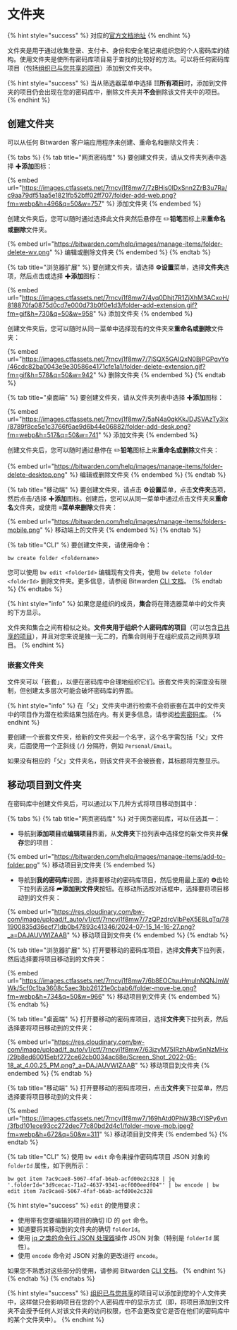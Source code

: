 # 文件夹

{% hint style="success" %}
对应的[官方文档地址](https://bitwarden.com/help/article/folders/)
{% endhint %}

文件夹是用于通过收集登录、支付卡、身份和安全笔记来组织您的个人密码库的结构。使用文件夹是使所有密码库项目易于查找的比较好的方法。可以将任何密码库项目（包括[组织已与您共享的项目](../organizations/sharing.md)）添加到文件夹中。

{% hint style="success" %}
当从筛选器菜单中选择 **☷所有项目**时，添加到文件夹的项目仍会出现在您的密码库中，删除文件夹并**不会**删除该文件夹中的项目。
{% endhint %}

## 创建文件夹 <a href="#create-a-folder" id="create-a-folder"></a>

可以从任何 Bitwarden 客户端应用程序来创建、重命名和删除文件夹：

{% tabs %}
{% tab title="网页密码库" %}
要创建文件夹，请从文件夹列表中选择 ✚**添加**图标：

{% embed url="https://images.ctfassets.net/7rncvj1f8mw7/7zBHis0lDxSnn2ZrB3u7Ra/c9aa79df51aa5e1821fb52bff02ff707/folder-add-web.png?fm=webp&h=496&q=50&w=757" %}
添加文件夹
{% endembed %}

创建文件夹后，您可以随时通过选择此文件夹然后悬停在 :pencil2:**铅笔**图标上来**重命名或删除**文件夹。

{% embed url="https://bitwarden.com/help/images/manage-items/folder-delete-wv.png" %}
编辑或删除文件夹
{% endembed %}
{% endtab %}

{% tab title="浏览器扩展" %}
要创建文件夹，请选择 **⚙️设置**菜单，选择**文件夹**选项，然后点击或选择 ✚**添加**图标：

{% embed url="https://images.ctfassets.net/7rncvj1f8mw7/4yq0Dhjt7R1ZjXhM3ACxoH/818870fa0875d0cd7e000d73b0f0e1d3/folder-add-extension.gif?fm=gif&h=730&q=50&w=958" %}
添加文件夹
{% endembed %}

创建文件夹后，您可以随时从同一菜单中选择现有的文件夹来**重命名或删除**文件夹：

{% embed url="https://images.ctfassets.net/7rncvj1f8mw7/7lSQX5GAIQxN0BjPGPqvYo/46cdc82ba0043e9e30586e4171cfe1a1/folder-delete-extension.gif?fm=gif&h=578&q=50&w=942" %}
删除文件夹
{% endembed %}
{% endtab %}

{% tab title="桌面端" %}
要创建文件夹，请从文件夹列表中选择 ✚**添加**图标：

{% embed url="https://images.ctfassets.net/7rncvj1f8mw7/5aN4a0qkKkJDJSVAzTy3Ix/8789f8ce5e1c3766f6ae9d6b44e06882/folder-add-desk.png?fm=webp&h=517&q=50&w=741" %}
添加文件夹
{% endembed %}

创建文件夹后，您可以随时通过悬停在 :pencil2:**铅笔**图标上来**重命名或删除**文件夹：

{% embed url="https://bitwarden.com/help/images/manage-items/folder-delete-desktop.png" %}
编辑或删除文件夹
{% endembed %}
{% endtab %}

{% tab title="移动端" %}
要创建文件夹，请点击 **⚙️设置**菜单，点击**文件夹**选项，然后点击/选择 ✚**添加**图标。创建后，您可以从同一菜单中通过点击文件夹来**重命名**文件夹，或使用 **≡**菜单来**删除**文件夹：

{% embed url="https://bitwarden.com/help/images/manage-items/folders-mobile.png" %}
移动端上的文件夹
{% endembed %}
{% endtab %}

{% tab title="CLI" %}
要创建文件夹，请使用命令：

```
bw create folder <foldername>
```

您可以使用 `bw edit <folderId>` 编辑现有文件夹，使用 `bw delete folder <folderId>` 删除文件夹。更多信息，请参阅 Bitwarden [CLI 文档](../password-manager/developer-tools/password-manager-cli.md)。
{% endtab %}
{% endtabs %}

{% hint style="info" %}
如果您是组织的成员，**集合**将在筛选器菜单中的文件夹的下方显示。

文件夹和集合之间有相似之处。**文件夹用于组织个人密码库的项目**（可以包含[已共享的项目](../organizations/sharing.md)），并且对您来说是独一无二的，而集合则用于在组织成员之间共享项目。
{% endhint %}

### 嵌套文件夹 <a href="#nested-folders" id="nested-folders"></a>

文件夹可以「嵌套」，以便在密码库中合理地组织它们。嵌套文件夹的深度没有限制，但创建太多层次可能会破坏密码库的界面。

{% hint style="info" %}
在「父」文件夹中进行检索不会将嵌套在其中的文件夹中的项目作为潜在检索结果包括在内。有关更多信息，请参阅[检索密码库](search-your-vault.md)。
{% endhint %}

要创建一个嵌套文件夹，给新的文件夹起一个名字，这个名字需包括「父」文件夹，后面使用一个正斜线 (`/`) 分隔符，例如 `Personal/Email`。

如果没有相应的「父」文件夹名，则该文件夹不会被嵌套，其标题将完整显示。

## 移动项目到文件夹 <a href="#move-items-to-a-folder" id="move-items-to-a-folder"></a>

在密码库中创建文件夹后，可以通过以下几种方式将项目移动到其中：

{% tabs %}
{% tab title="网页密码库" %}
对于网页密码库，可以任选其一：

* 导航到**添加项目**或**编辑项目**界面，从**文件夹**下拉列表中选择您的新文件夹并**保存**您的项目：

{% embed url="https://bitwarden.com/help/images/manage-items/add-to-folder.png" %}
移动项目到文件夹
{% endembed %}

* 导航到**我的密码库**视图，选择要移动的密码库项目，然后使用最上面的 **⚙️**齿轮下拉列表选择 **⮫添加到文件夹**按钮。在移动所选按对话框中，选择要将项目移动到的文件夹：

{% embed url="https://res.cloudinary.com/bw-com/image/upload/f_auto/v1/ctf/7rncvj1f8mw7/7zQPzdrcVIbPeX5E8LqTq/781900835d36ecf71db0b47893c41346/2024-07-15_14-16-27.png?_a=DAJAUVWIZAAB" %}
移动项目到文件夹
{% endembed %}
{% endtab %}

{% tab title="浏览器扩展" %}
打开要移动的密码库项目，选择**文件夹**下拉列表，然后选择要将项目移动到的文件夹：

{% embed url="https://images.ctfassets.net/7rncvj1f8mw7/6b8EOCtuuHmulnNQNJmWWk/5cf0c1ba3608c5aec3bb26121e0cbab6/folder-move-be.png?fm=webp&h=734&q=50&w=966" %}
移动项目到文件夹
{% endembed %}
{% endtab %}

{% tab title="桌面端" %}
打开要移动的密码库项目，选择**文件夹**下拉列表，然后选择要将项目移动到的文件夹：

{% embed url="https://res.cloudinary.com/bw-com/image/upload/f_auto/v1/ctf/7rncvj1f8mw7/63jzyM75IRzhAbw5nNzMHx/29b8ed60015ebf272ce62cb0034ac68e/Screen_Shot_2022-05-18_at_4.00.25_PM.png?_a=DAJAUVWIZAAB" %}
移动项目到文件夹
{% endembed %}
{% endtab %}

{% tab title="移动端" %}
打开要移动的密码库项目，点击**文件夹**下拉菜单，然后选择要将项目移动到的文件夹：

{% embed url="https://images.ctfassets.net/7rncvj1f8mw7/169hAtd0PhW3BcYlSPy6vn/3fbd101ece93cc272dec77c80bd2d4c1/folder-move-mob.jpeg?fm=webp&h=672&q=50&w=311" %}
移动项目到文件夹
{% endembed %}
{% endtab %}

{% tab title="CLI" %}
使用 `bw edit` 命令来操作密码库项目 JSON 对象的 `folderId` 属性，如下例所示：

```batch
bw get item 7ac9cae8-5067-4faf-b6ab-acfd00e2c328 | jq '.folderId="3d9cecac-71a2-4637-9341-acf000eedf04"' | bw encode | bw edit item 7ac9cae8-5067-4faf-b6ab-acfd00e2c328
```

{% hint style="success" %}
`edit` 的使用要求：

* 使用带有您要编辑的项目的确切 ID 的 `get` 命令。
* 知道要将其移动到的文件夹的确切 `folderId`。
* 使用 [jq 之类的命令行 JSON 处理器](https://stedolan.github.io/jq/)操作 JSON 对象（特别是 `folderId` 属性）。
* 使用 `encode` 命令对 JSON 对象的更改进行 `encode`。

如果您不熟悉对这些部分的使用，请参阅 Bitwarden [CLI 文档](../password-manager/developer-tools/password-manager-cli.md)。
{% endhint %}
{% endtab %}
{% endtabs %}

{% hint style="success" %}
[组织已与您共享](../organizations/sharing.md)的项目可以添加到您的个人文件夹中，这样做只会影响项目在您的个人密码库中的显示方式（即，将项目添加到文件夹不会授予任何人对该文件夹的访问权限，也不会更改变它是否在他们的密码库中的某个文件夹中）。
{% endhint %}
